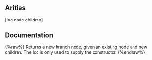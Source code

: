 ## Arities
[loc node children]

## Documentation
{%raw%}
Returns a new branch node, given an existing node and new
  children. The loc is only used to supply the constructor.
{%endraw%}
